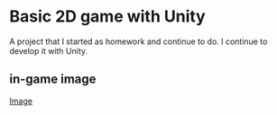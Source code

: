 
# Basic 2D game with Unity

A project that I started as homework and continue to do. I continue to develop it with Unity.


## in-game image

[Image](https://github.com/user-attachments/assets/3701c776-ef17-4f3d-b36c-e82141a4de8e)

  
